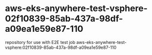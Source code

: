 # aws-eks-anywhere-test-vsphere-02f10839-85ab-437a-98df-a09ea1e59e87-110
repository for use with E2E test job aws-eks-anywhere-test-vsphere:02f10839-85ab-437a-98df-a09ea1e59e87-110
